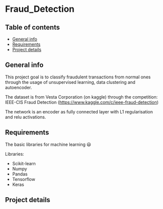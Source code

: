 # Fraud_Detection

## Table of contents
* [General info](#general-info)
* [Requirements](#requirements)
* [Project details](#project-details)

## General info

This project goal is to classify fraudulent transactions from normal ones through the usage of unsupervised learning, data clustering and autoencoder.

The dataset is from Vesta Corporation (on kaggle) through the competition: IEEE-CIS Fraud Detection (https://www.kaggle.com/c/ieee-fraud-detection)

The network is an encoder as fully connected layer with L1 regularisation and relu activations.

## Requirements

The basic libraries for machine learning 😃

Libraries:
* Scikit-learn
* Numpy
* Pandas
* Tensorflow
* Keras

## Project details
